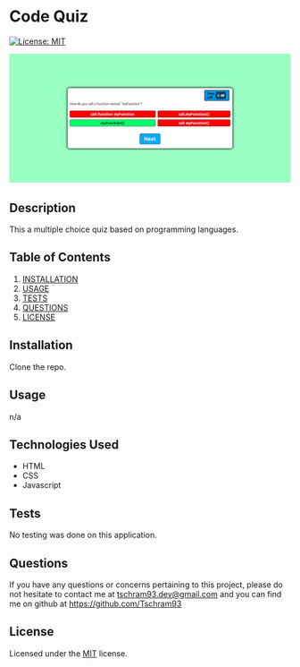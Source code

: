 
# Code Quiz
[![License: MIT](https://img.shields.io/badge/License-MIT-yellow.svg)](https://opensource.org/licenses/MIT)


![Screenshot of quiz](./assets/screencapture-file-C-Users-19892-Desktop-Codes-msu-Homework-coding-quiz-index-html-2022-01-23-02_43_43.png)
## Description

This a multiple choice quiz based on programming languages.

## Table of Contents

1. [INSTALLATION](#Installation)
2. [USAGE](#Usage)
3. [TESTS](#Tests)
4. [QUESTIONS](#Questions)
5. [LICENSE](#License)

## Installation

Clone the repo.

## Usage

n/a

## Technologies Used

- HTML 
- CSS 
- Javascript 


## Tests

No testing was done on this application.

## Questions

If you have any questions or concerns pertaining to this project, please do not hesitate to contact me at tschram93.dev@gmail.com and you can find me on github at https://github.com/Tschram93


## License

Licensed under the [MIT](https://opensource.org/licenses/MIT) license.
